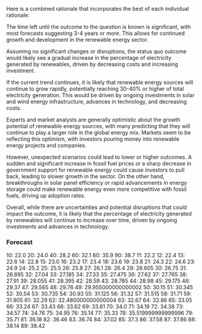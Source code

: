 Here is a combined rationale that incorporates the best of each individual rationale:

The time left until the outcome to the question is known is significant, with most forecasts suggesting 3-4 years or more. This allows for continued growth and development in the renewable energy sector.

Assuming no significant changes or disruptions, the status quo outcome would likely see a gradual increase in the percentage of electricity generated by renewables, driven by decreasing costs and increasing investment.

If the current trend continues, it is likely that renewable energy sources will continue to grow rapidly, potentially reaching 30-40% or higher of total electricity generation. This would be driven by ongoing investments in solar and wind energy infrastructure, advances in technology, and decreasing costs.

Experts and market analysts are generally optimistic about the growth potential of renewable energy sources, with many predicting that they will continue to play a larger role in the global energy mix. Markets seem to be reflecting this optimism, with investors pouring money into renewable energy projects and companies.

However, unexpected scenarios could lead to lower or higher outcomes. A sudden and significant increase in fossil fuel prices or a sharp decrease in government support for renewable energy could cause investors to pull back, leading to slower growth in the sector. On the other hand, breakthroughs in solar panel efficiency or rapid advancements in energy storage could make renewable energy even more competitive with fossil fuels, driving up adoption rates.

Overall, while there are uncertainties and potential disruptions that could impact the outcome, it is likely that the percentage of electricity generated by renewables will continue to increase over time, driven by ongoing investments and advances in technology.

### Forecast

10: 22.0
20: 24.0
40: 28.2
60: 32.1
80: 35.9
90: 38.7
11: 22.2
12: 22.4
13: 22.6
14: 22.8
15: 23.0
16: 23.2
17: 23.4
18: 23.6
19: 23.8
21: 24.3
22: 24.6
23: 24.9
24: 25.2
25: 25.5
26: 25.8
27: 26.1
28: 26.4
29: 26.605
30: 26.75
31: 26.895
32: 27.04
33: 27.185
34: 27.33
35: 27.475
36: 27.62
37: 27.765
38: 27.91
39: 28.055
41: 28.395
42: 28.59
43: 28.785
44: 28.98
45: 29.175
46: 29.37
47: 29.565
48: 29.76
49: 29.955000000000002
50: 30.15
51: 30.345
52: 30.54
53: 30.735
54: 30.93
55: 31.125
56: 31.32
57: 31.515
58: 31.71
59: 31.905
61: 32.29
62: 32.480000000000004
63: 32.67
64: 32.86
65: 33.05
66: 33.24
67: 33.43
68: 33.62
69: 33.81
70: 34.0
71: 34.19
72: 34.38
73: 34.57
74: 34.76
75: 34.95
76: 35.14
77: 35.33
78: 35.519999999999996
79: 35.71
81: 36.18
82: 36.46
83: 36.74
84: 37.02
85: 37.3
86: 37.58
87: 37.86
88: 38.14
89: 38.42